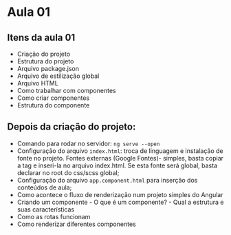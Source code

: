 # Aula 01
## Itens da aula 01
- Criação do projeto
- Estrutura do projeto
- Arquivo package.json
- Arquivo de estilização global
- Arquivo HTML
- Como trabalhar com componentes
- Como criar componentes
- Estrutura do componente

## Depois da criação do projeto:
- Comando para rodar no servidor: `ng serve --open`
- Configuração do arquivo `index.html`: troca de linguagem e instalação de fonte no projeto. Fontes externas (Google Fontes)- simples, basta copiar a tag e inseri-la no arquivo index.html. Se esta fonte será global, basta declarar no root do css/scss global;
- Configuração do arquivo `app.component.html` para inserção dos conteúdos de aula;
- Como acontece o fluxo de renderização num projeto simples do Angular
- Criando um componente - O que é um componente? - Qual a estrutura e suas características
- Como as rotas funcionam
- Como renderizar diferentes componentes
